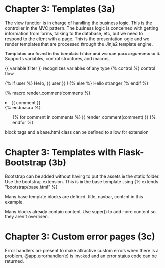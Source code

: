 Chapter 3: Templates (3a)
=========================

The view function is in charge of handling the business logic.  This is the controller in the MVC pattern.
The business logic is concerned with getting information from forms, talking to the database, etc, but
we need to respond to the client with a page.  This is the presentation logic and we render templates that
are processed through the Jinja2 template engine.

Templates are found in the template folder and we can pass arguments to it.
Supports variables, control structures, and macros.

{{ variable|filter }} recognizes variables of any type
{% control %} control flow

{% if user %}
Hello, {{ user }} !
{% else %}
Hello stranger
{% endif %}

{% macro render_comment(comment) %}
	<li>{{ comment }}</li>
{% endmacro %}

<ul>
	{% for comment in comments %}
		{{ render_comment(comment) }}
	{% endfor %}
</ul>

block tags and a base.html class can be defined to allow for extension


Chapter 3: Templates with Flask-Bootstrap (3b)
==============================================

Bootstrap can be added without having to put the assets in the static folder.  Use the bootstrap extension.
This is in the base template using {% extends "bootstrap/base.html" %}

Many base template blocks are defined.  title, navbar, content in this example.

Many blocks already contain content.  Use super() to add more content so they aren't overriden.


Chapter 3: Custom error pages (3c)
==================================

Error handlers are present to make attractive custom errors when there is a problem.
@app.errorhandler(e) is invoked and an error status code can be returned.


